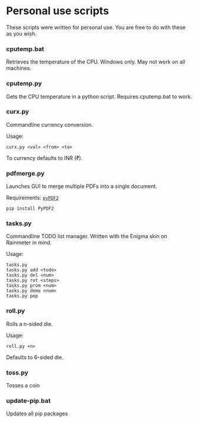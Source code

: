 # Personal use scripts

These scripts were written for personal use. You are free to do with these as you wish.

### cputemp.bat

Retrieves the temperature of the CPU. Windows only. May not work on all machines.

### cputemp.py

Gets the CPU temperature in a python script. Requires cputemp.bat to work.

### curx.py

Commandline currency conversion.

Usage:
```
curx.py <val> <from> <to>
```

To currency defaults to INR (₹).

### pdfmerge.py

Launches GUI to merge multiple PDFs into a single document.

Requirements: [`pyPDF2`](https://pypi.org/project/PyPDF2/)

```
pip install PyPDF2
```

### tasks.py

Commandline TODO list manager. Written with the Enigma skin on Rainmeter in mind.

Usage:
```
tasks.py
tasks.py add <todo>
tasks.py del <num>
tasks.py rot <steps>
tasks.py prom <num>
tasks.py demo <num>
tasks.py pop
```

### roll.py

Rolls a n-sided die.

Usage:
```
roll.py <n>
```

Defaults to 6-sided die.

### toss.py

Tosses a coin

### update-pip.bat

Updates all pip packages